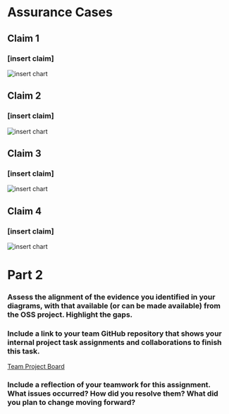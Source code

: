 # Assurance Cases
## Claim 1
### [insert claim]
![insert chart]()
## Claim 2
### [insert claim]
![insert chart]()
## Claim 3
### [insert claim]
![insert chart]()
## Claim 4
### [insert claim]
![insert chart]()
  
# Part 2
### Assess the alignment of the evidence you identified in your diagrams, with that available (or can be made available) from the OSS project. Highlight the gaps.
### Include a link to your team GitHub repository that shows your internal project task assignments and collaborations to finish this task.
[Team Project Board](https://github.com/eeiler/Team-8-ERPNext/projects/3)
### Include a reflection of your teamwork for this assignment. What issues occurred? How did you resolve them? What did you plan to change moving forward? 
